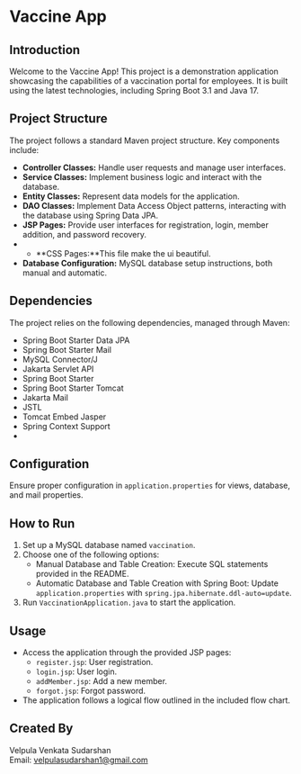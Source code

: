 # Vaccine App

## Introduction

Welcome to the Vaccine App! This project is a demonstration application showcasing the capabilities of a vaccination portal  for employees. It is built using the latest technologies, including Spring Boot 3.1 and Java 17.

## Project Structure

The project follows a standard Maven project structure. Key components include:

- **Controller Classes:** Handle user requests and manage user interfaces.
- **Service Classes:** Implement business logic and interact with the database.
- **Entity Classes:** Represent data models for the application.
- **DAO Classes:** Implement Data Access Object patterns, interacting with the database using Spring Data JPA.
- **JSP Pages:** Provide user interfaces for registration, login, member addition, and password recovery.
- - **CSS Pages:**This file make the ui beautiful.
- **Database Configuration:** MySQL database setup instructions, both manual and automatic.

## Dependencies

The project relies on the following dependencies, managed through Maven:

- Spring Boot Starter Data JPA
- Spring Boot Starter Mail
- MySQL Connector/J
- Jakarta Servlet API
- Spring Boot Starter
- Spring Boot Starter Tomcat
- Jakarta Mail
- JSTL
- Tomcat Embed Jasper
- Spring Context Support
-
## Configuration

Ensure proper configuration in `application.properties` for views, database, and mail properties.

## How to Run

1. Set up a MySQL database named ``vaccination``.
2. Choose one of the following options:
   - Manual Database and Table Creation: Execute SQL statements provided in the README.
   - Automatic Database and Table Creation with Spring Boot: Update `application.properties` with `spring.jpa.hibernate.ddl-auto=update`.
3. Run `VaccinationApplication.java` to start the application.

## Usage

- Access the application through the provided JSP pages:
  - `register.jsp`: User registration.
  - `login.jsp`: User login.
  - `addMember.jsp`: Add a new member.
  - `forgot.jsp`: Forgot password.
- The application follows a logical flow outlined in the included flow chart.

## Created By

Velpula Venkata Sudarshan  
Email: [velpulasudarshan1@gmail.com](mailto:velpulasudarshan1@gmail.com)
